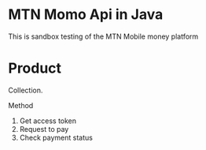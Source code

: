# MTN Momo Api in Java


This is sandbox testing of the MTN Mobile money platform

Product
=======

Collection.

Method

1. Get access token
2. Request to pay
3. Check payment status

